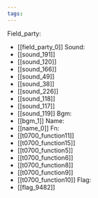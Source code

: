 ```yaml
---
tags:
---
```

Field_party:
- [[field_party_0]]
Sound:
- [[sound_191]]
- [[sound_120]]
- [[sound_166]]
- [[sound_49]]
- [[sound_38]]
- [[sound_226]]
- [[sound_118]]
- [[sound_117]]
- [[sound_119]]
Bgm:
- [[bgm_1]]
Name:
- [[name_0]]
Fn:
- [[t0700_function11]]
- [[t0700_function15]]
- [[t0700_function5]]
- [[t0700_function6]]
- [[t0700_function8]]
- [[t0700_function9]]
- [[t0700_function10]]
Flag:
- [[flag_9482]]

